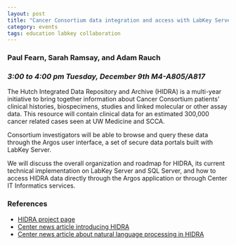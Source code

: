 ```yaml
---
layout: post
title: "Cancer Consortium data integration and access with LabKey Server: the Hutch Integrated Data Repository and Archive (HIDRA) and Argos data portals"
category: events
tags: education labkey collaboration
---
```


### Paul Fearn, Sarah Ramsay, and Adam Rauch
### *3:00 to 4:00 pm Tuesday, December 9th M4-A805/A817*


The Hutch Integrated Data Repository and Archive (HIDRA) is a multi-year initiative to bring together information about Cancer Consortium patients' clinical histories, biospecimens, studies and linked molecular or other assay data.
This resource will contain clinical data for an estimated 300,000 cancer related cases seen at UW Medicine and SCCA.


Consortium investigators will be able to browse and query these data through the Argos user interface, a set of secure data portals built with LabKey Server.


We will discuss the overall organization and roadmap for HIDRA, its current technical implementation on LabKey Server and SQL Server, and how to access HIDRA data directly through the Argos application or through Center IT Informatics services.


### References
* [HIDRA project page](https://www.fredhutch.org/en/labs/hidra.html)
* [Center news article introducing HIDRA](https://www.fredhutch.org/en/news/center-news/2014/06/hidra-database-affects-cancer-treatment.html)
* [Center news article about natural language processing in HIDRA](http://www.fredhutch.org/en/news/center-news/2014/11/natural-language-processing-of-medical-information.html)
